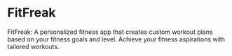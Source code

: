 # FitFreak
FitFreak: A personalized fitness app that creates custom workout plans based on your fitness goals and level. Achieve your fitness aspirations with tailored workouts.
